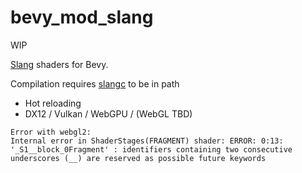 # bevy_mod_slang

WIP

[Slang](https://github.com/shader-slang/slang) shaders for Bevy.

Compilation requires [slangc](https://github.com/shader-slang/slang/releases/) to be in path

- Hot reloading
- DX12 / Vulkan / WebGPU / (WebGL TBD)

```
Error with webgl2:
Internal error in ShaderStages(FRAGMENT) shader: ERROR: 0:13: '_S1__block_0Fragment' : identifiers containing two consecutive underscores (__) are reserved as possible future keywords
```